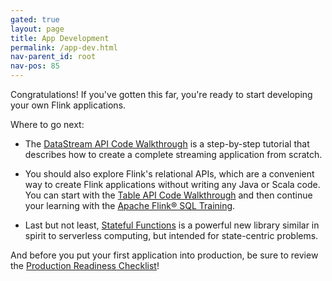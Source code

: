 ```yaml
---
gated: true
layout: page
title: App Development
permalink: /app-dev.html
nav-parent_id: root
nav-pos: 85
---
```


Congratulations! If you've gotten this far, you're ready to start developing your own Flink applications.

Where to go next:

* The [DataStream API Code Walkthrough]({{site.docs}}/getting-started/walkthroughs/datastream_api.html) is a step-by-step tutorial that describes how to create a complete streaming application from scratch.

* You should also explore Flink's relational APIs, which are a convenient way to create Flink applications without writing any Java or Scala code. You can start with the [Table API Code Walkthrough]({{site.docs}}/getting-started/walkthroughs/table_api.html) and then continue your learning with the [Apache Flink® SQL Training](https://github.com/ververica/sql-training/wiki).

* Last but not least, [Stateful Functions](https://statefun.io) is a powerful new library similar in spirit to serverless computing, but intended for state-centric problems.

And before you put your first application into production, be sure to review the [Production Readiness Checklist]({{site.docs}}/ops/production_ready.html)!
